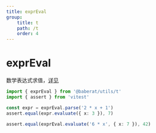 ```yaml
---
title: exprEval
group:
    title: t
    path: /t
    order: 4
---
```


# exprEval

数学表达式求值，[详见](https://www.npmjs.com/package/expr-eval)

```ts
import { exprEval } from '@baberat/utils/t'
import { assert } from 'vitest'

const expr = exprEval.parse('2 * x + 1')
assert.equal(expr.evaluate({ x: 3 }), 7)

assert.equal(exprEval.evaluate('6 * x', { x: 7 }), 42)
```

